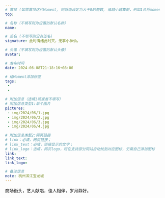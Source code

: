 ```yaml
---
# 置顶 (如需置顶这片Moment, 则将值设定为大于0的整数, 值越小越靠前，例如1会将moment放在最顶端)
top: 

# 名称（不填写则为设置的默认名称）
name:

# 签名 (不填写则没有签名)
signature: 此时情绪此时天，无事小神仙。

# 头像（不填写则为设置的默认头像）
avatar:

# 发布时间
date: 2024-06-08T21:18:16+08:00

# 给Moment添加标签
tags:
 -
 -

# 附加信息（选填1项或者不填写）
# 附加信息类型1:单个图片
pictures:
 - img/2024/06/1.jpg
 - img/2024/06/2.jpg
 - img/2024/06/3.jpg
 - img/2024/06/4.jpg

# 附加信息类型2:网页链接
# link：必填，网页链接；
# link_text：必填，链接显示的文字；
# link_logo：选填，网页logo，现在支持部分网站自动找到对应图标，无需自己添加图标
link:
link_text:
link_logo:

# 备注信息
note: 杭州滨江宝龙城
---
```


<!-- 下面开始写正文 -->

商场街头，艺人献唱，佳人相伴，岁月静好。
